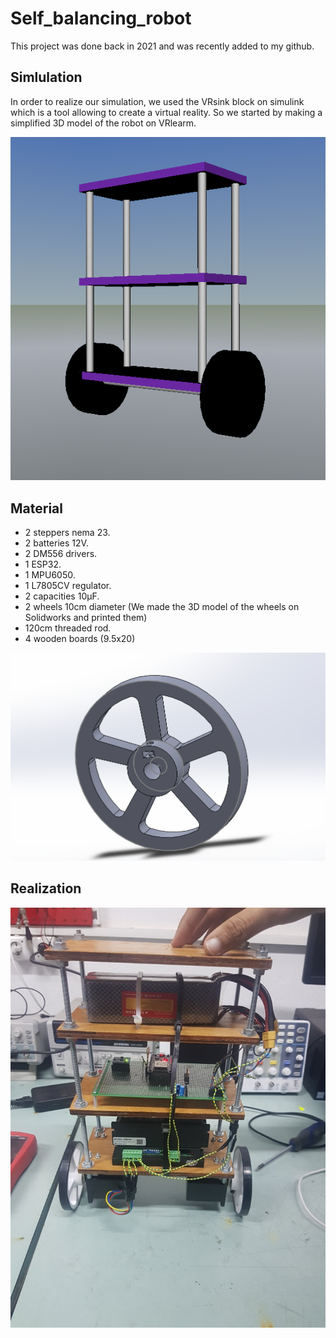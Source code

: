 # Self_balancing_robot

This project was done back in 2021 and was recently added to my github.


## Simlulation
In order to realize our simulation, we used the VRsink block on simulink which is a tool allowing to create a virtual reality. So we started by making a simplified 3D model of the robot on VRlearm.

![Simulation model](/Image/modelesimple.png)


## Material
- 2 steppers nema 23.
- 2 batteries 12V.
- 2 DM556 drivers.
- 1 ESP32.
- 1 MPU6050.
- 1 L7805CV regulator.
- 2 capacities 10μF.
- 2 wheels 10cm diameter (We made the 3D model of the wheels on Solidworks and printed them)
- 120cm threaded rod.
- 4 wooden boards (9.5x20)

![The 3D model of the wheel (Solidworks)](/Image/roue.png)


## Realization

![Robot](/Image/robot.jpg)

